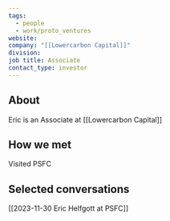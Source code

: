```yaml
---
tags:
  - people
  - work/proto_ventures
website: 
company: "[[Lowercarbon Capital]]"
division: 
job title: Associate
contact_type: investor
---
```

## About
Eric is an Associate at [[Lowercarbon Capital]]

## How we met
Visited PSFC

## Selected conversations
[[2023-11-30 Eric Helfgott at PSFC]]